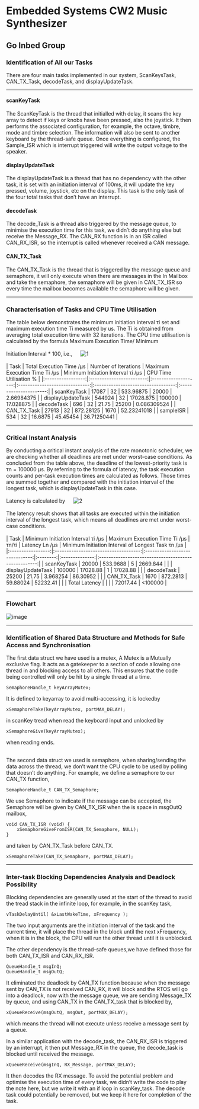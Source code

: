 # **Embedded Systems CW2 Music Synthesizer**
## Go Inbed Group

### Identification of All our Tasks   

There are four main tasks implemented in our system, ScanKeysTask, CAN_TX_Task, decodeTask, and displayUpdateTask.   

---
#### scanKeyTask   
The ScanKeyTask is the thread that initialled with delay, it scans the key array to detect if keys or knobs have been pressed, also the joystick. It then performs the associated configuration, for example, the octave, timbre, mode and timbre selection. The information will also be sent to another keyboard by the thread-safe queue. Once everything is configured, the Sample_ISR which is interrupt triggered will write the output voltage to the speaker.

#### displayUpdateTask   
The displayUpdateTask is a thread that has no dependency with the other task, it is set with an initiation interval of 100ms, it will update the key pressed, volume, joystick, etc on the display. This task is the only task of the four total tasks that don’t have an interrupt.   

#### decodeTask   
The decode_Task is a thread also triggered by the message queue, to minimise the execution time for this task, we didn’t do anything else but receive the Message_RX. The CAN_RX function is in an ISR called CAN_RX_ISR, so the interrupt is called whenever received a CAN message.   

#### CAN_TX_Task   
The CAN_TX_Task is the thread that is triggered by the message queue and semaphore, it will only execute when there are messages in the In Mailbox and take the semaphore, the semaphore will be given in CAN_TX_ISR so every time the mailbox becomes available the semaphore will be given.   


---
### Characterisation of Tasks and CPU Time Utilisation

The table below demonstrates the minimum initiation interval τi set and maximum execution time Ti measured by us. The Ti is obtained from averaging total execution time with 32 iterations. The CPU time utilisation is calculated by the formula Maximum Execution Time/ Minimum   
<br/>
Initiation Interval * 100, i.e., &emsp; ![1](http://latex.codecogs.com/svg.latex?Utilisation=\frac{T_i}{\tau_i}*100)   
<br/>
|        Task       | Total Execution Time /μs | Number of Iterations | Maximum Execution Time Ti  /μs | Minimum Initiation Interval τi /μs | CPU Time Utilisation % |
|:-----------------:|:------------------------:|:--------------------:|:------------------------------:|:----------------------------------:|:----------------------:|
|    scanKeyTask    |           17087          |          32          |            533.96875           |                20000               |       2.66984375       |
| displayUpdateTask |          544924          |          32          |            17028.875           |               100000               |        17.028875       |
|     decodeTask    |            696           |          32          |              21.75             |                25200               |       0.086309524      |
|    CAN_TX_Task    |           27913          |          32          |            872.28125           |                1670                |       52.23241018      |
|     sampleISR     |            534           |          32          |             16.6875            |              45.45454              |       36.71250441      |


---
### Critical Instant Analysis
By conducting a critical instant analysis of the rate monotonic scheduler, we are checking whether all deadlines are met under worst-case conditions. As concluded from the table above, the deadline of the lowest-priority task is τn = 100000 μs. By referring to the formula of latency, the task execution counts and per-task execution times are calculated as follows. Those times are summed together and compared with the initiation interval of the longest task, which is displayUpdateTask in this case.<br/>  
Latency is calculated by &emsp; ![2](http://latex.codecogs.com/svg.latex?Ln=\sum_{i}\frac{\tau_n}{\tau_i}T_i)  
<br/>
The latency result shows that all tasks are executed within the initiation interval of the longest task, which means all deadlines are met under worst-case conditions.   
<br/>
|        Task       | Minimum Initiation Interval τi   /μs | Maximum Execution Time Ti  /μs |   τn/τi  | Latency Ln /μs | Minimum Initiation Interval of   Longest Task τn /μs |
|:-----------------:|:------------------------------------:|:------------------------------:|:--------:|:--------------:|:----------------------------------------------------:|
|    scanKeyTask    |                 20000                |            533.9688            |     5    |    2669.844    |                                                      |
| displayUpdateTask |                100000                |            17028.88            |     1    |    17028.88    |                                                      |
|     decodeTask    |                 25200                |              21.75             | 3.968254 |    86.30952    |                                                      |
|    CAN_TX_Task    |                 1670                 |            872.2813            | 59.88024 |    52232.41    |                                                      |
|   Total Latency   |                                      |                                |          |    72017.44    |                        <100000                       |

---
### Flowchart   
   
![image](https://github.com/shl2019/EmbeddedCW2/blob/main/Flow%20Chart.png)   

---
### Identification of Shared Data Structure and Methods for Safe Access and Synchronisation   

The first data struct we have used is a mutex, A Mutex is a Mutually exclusive flag. It acts as a gatekeeper to a section of code allowing one thread in and blocking access to all others. This ensures that the code being controlled will only be hit by a single thread at a time.   

```
SemaphoreHandle_t keyArrayMutex;   
```

It is defined to keyarray to avoid multi-accessing, it is lockedby   

```
xSemaphoreTake(keyArrayMutex, portMAX_DELAY);   
```

in scanKey tread when read the keyboard input and unlocked by   

```
xSemaphoreGive(keyArrayMutex);   
```

when reading ends.  
<br/>

The second data struct we used is semaphore, when sharing/sending the data across the thread, we don’t want the CPU cycle to be used by polling that doesn’t do anything. For example, we define a semaphore to our CAN_TX function,   

```
SemaphoreHandle_t CAN_TX_Semaphore;
```

 We use Semaphore to indicate if the message can be accepted, the Semaphore will be given by CAN_TX_ISR when the is space in msgOutQ mailbox,   

```
void CAN_TX_ISR (void) {
    xSemaphoreGiveFromISR(CAN_TX_Semaphore, NULL);
}
```

and taken by  CAN_TX_Task before CAN_TX.   

```
xSemaphoreTake(CAN_TX_Semaphore, portMAX_DELAY);
```

---
### Inter-task Blocking Dependencies Analysis and Deadlock Possibility   

Blocking dependencies are generally used at the start of the thread to avoid the tread stack in the infinite loop, for example, in the scanKey task,   
```
vTaskDelayUntil( &xLastWakeTime, xFrequency );
```
The two input arguments are the initiation interval of the task and the current time, it will place the thread in the block until the next xFrequency, when it is in the block, the CPU will run the other thread until it is unblocked.   

The other dependency is the thread-safe queues,we have defined those for both CAN_TX_ISR and CAN_RX_ISR.    
```
QueueHandle_t msgInQ;
QueueHandle_t msgOutQ;
```
It eliminated the deadlock by CAN_TX function because when the message sent by CAN_TX is not received CAN_RX, it will block and the RTOS will go into a deadlock, now with the message queue, we are sending Message_TX by queue, and using CAN_TX in the CAN_TX_task that is blocked by,   
```
xQueueReceive(msgOutQ, msgOut, portMAX_DELAY);
```
which means the thread will not execute unless receive a message sent by a queue.    

In a similar application with the decode_task, the CAN_RX_ISR is triggered by an interrupt, it then put Message_RX in the queue, the decode_task is blocked until received the message.   
```
xQueueReceive(msgInQ, RX_Message, portMAX_DELAY);
```
It then decodes the RX message. To avoid the potential problem and optimise the execution time of every task, we didn’t write the code to play the note here, but we write it with an if loop in scanKey_task. The decode task could potentially be removed, but we keep it here for completion of the task.   

